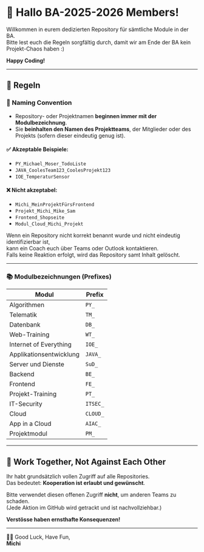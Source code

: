 # 👋 Hallo BA-2025-2026 Members!

Willkommen in eurem dedizierten Repository für sämtliche Module in der BA.  
Bitte lest euch die Regeln sorgfältig durch, damit wir am Ende der BA kein Projekt-Chaos haben :)

**Happy Coding!**

---

## 📜 Regeln

### 🧱 Naming Convention

- Repository- oder Projektnamen **beginnen immer mit der Modulbezeichnung**.
- Sie **beinhalten den Namen des Projektteams**, der Mitglieder oder des Projekts (sofern dieser eindeutig genug ist).

#### ✅ Akzeptable Beispiele:
- `PY_Michael_Moser_TodoListe`
- `JAVA_CoolesTeam123_CoolesProjekt123`
- `IOE_TemperaturSensor`

#### ❌ Nicht akzeptabel:
- `Michi_MeinProjektFürsFrontend`
- `Projekt_Michi_Mike_Sam`
- `Frontend_Shopseite`
- `Modul_Cloud_Michi_Projekt`

Wenn ein Repository nicht korrekt benannt wurde und nicht eindeutig identifizierbar ist,  
kann ein Coach euch über Teams oder Outlook kontaktieren.  
Falls keine Reaktion erfolgt, wird das Repository samt Inhalt gelöscht.

---

### 📚 Modulbezeichnungen (Prefixes)

| Modul                     | Prefix    |
|---------------------------|-----------|
| Algorithmen              | `PY_`     |
| Telematik                | `TM_`     |
| Datenbank                | `DB_`     |
| Web-Training             | `WT_`     |
| Internet of Everything   | `IOE_`    |
| Applikationsentwicklung  | `JAVA_`   |
| Server und Dienste       | `SuD_`    |
| Backend                  | `BE_`     |
| Frontend                 | `FE_`     |
| Projekt-Training         | `PT_`     |
| IT-Security              | `ITSEC_`  |
| Cloud                    | `CLOUD_`  |
| App in a Cloud           | `AIAC_`   |
| Projektmodul             | `PM_`     |

---

## 🤝 Work Together, Not Against Each Other

Ihr habt grundsätzlich vollen Zugriff auf alle Repositories.  
Das bedeutet: **Kooperation ist erlaubt und gewünscht**.

Bitte verwendet diesen offenen Zugriff **nicht**, um anderen Teams zu schaden.  
(Jede Aktion im GitHub wird getrackt und ist nachvollziehbar.)

**Verstösse haben ernsthafte Konsequenzen!**

---

🙋‍♀️ Good Luck, Have Fun,  
**Michi**
